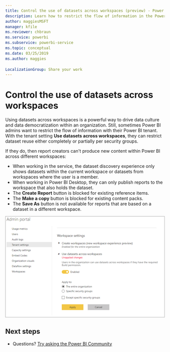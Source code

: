 ```yaml
---
title: Control the use of datasets across workspaces (preview) - Power BI
description: Learn how to restrict the flow of information in the Power BI tenant.
author: maggiesMSFT
manager: kfile
ms.reviewer: chbraun
ms.service: powerbi
ms.subservice: powerbi-service
ms.topic: conceptual
ms.date: 03/25/2019
ms.author: maggies

LocalizationGroup: Share your work
---
```


# Control the use of datasets across workspaces

Using datasets across workspaces is a powerful way to drive data culture and data democratization within an organization. Still, sometimes Power BI admins want to restrict the flow of information with their Power BI tenant. With the tenant setting **Use datasets across workspaces**, they can restrict dataset reuse either completely or partially per security groups. 

If they do, then report creators can't produce new content within Power BI across different workspaces:

- When working in the service, the dataset discovery experience only shows datasets within the current workspace or datasets from workspaces where the user is a member.
- When working in Power BI Desktop, they can only publish reports to the workspace that also holds the dataset.
- The **Create Report** button is blocked for existing reference items.
- The **Make a copy** button is blocked for existing content packs.
- The **Save As** button is not available for reports that are based on a dataset in a different workspace.

![Power BI admin workspace settings](media/service-datasets-admin-across-workspaces/power-bi-admin-workspace-settings.png)

## Next steps

* Questions? [Try asking the Power BI Community](http://community.powerbi.com/)
